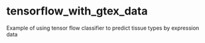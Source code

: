 # tensorflow_with_gtex_data
Example of using tensor flow classifier to predict tissue types by expression data
